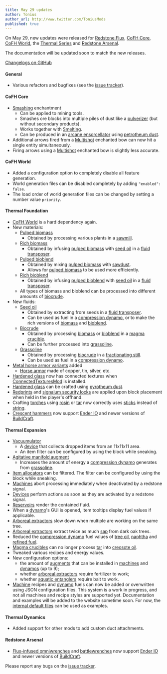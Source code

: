 ```yaml
---
title: May 29 updates
author: Tonius
author_url: http://www.twitter.com/ToniusMods
published: true
---
```


On May 29, new updates were released for [Redstone Flux](/docs/redstone-flux/),
[CoFH Core](/docs/cofh-core-4/), [CoFH World](/docs/cofh-world/), the [Thermal
Series](/docs/#thermal-series) and [Redstone Arsenal](/docs/redstone-arsenal/).

The documentation will be updated soon to match the new releases.

[Changelogs on GitHub](https://github.com/CoFH/Version)

#### General
* Various refactors and bugfixes (see the [issue
  tracker](https://github.com/CoFH/Feedback/issues?q=is%3Aissue+is%3Aclosed+label%3Afixed+sort%3Aupdated-desc)).

#### CoFH Core
* [Smashing](/docs/cofh-core-4/smashing/) enchantment
  * Can be applied to mining tools.
  * Smashes ore blocks into multiple piles of dust like a
    [pulverizer](/docs/thermal-expansion/pulverizer/) (but without secondary
    products).
  * Works together with [Smelting](/docs/cofh-core-4/smelting/).
  * Can be produced in an [arcane
    ensorcellator](/docs/thermal-expansion/arcane-ensorcellator/) using
    [petrotheum dust](/docs/thermal-foundation/petrotheum-dust/).
* Additional arrows fired from a [Multishot](/docs/cofh-core-4/multishot/)
  enchanted bow can now hit a single entity simultaneously.
* Firing arrows using a [Multishot](/docs/cofh-core-4/multishot/) enchanted bow is
  slightly less accurate.

#### CoFH World
* Added a configuration option to completely disable all feature generation.
* World generation files can be disabled completely by adding `"enabled":
  false`.
* The load order of world generation files can be changed by setting a number
  value `priority`.

#### Thermal Foundation
* [CoFH World](/docs/cofh-world/) is a hard dependency again.
* New materials:
  * [Pulped biomass](/docs/thermal-foundation/pulped-biomass/)
    * Obtained by processing various plants in a
      [sawmill](/docs/thermal-expansion/sawmill/).
  * [Rich biomass](/docs/thermal-foundation/rich-biomass/)
    * Obtained by infusing [pulped
      biomass](/docs/thermal-foundation/pulped-biomass/) with [seed
      oil](/docs/thermal-foundation/seed-oil/) in a [fluid
      transposer](/docs/thermal-expansion/fluid-transposer/).
  * [Pulped bioblend](/docs/thermal-foundation/pulped-bioblend/)
    * Obtained by mixing [pulped
      biomass](/docs/thermal-foundation/pulped-biomass/) with
      [sawdust](/docs/thermal-foundation/sawdust/).
    * Allows for [pulped biomass](/docs/thermal-foundation/pulped-biomass/) to
      be used more efficiently.
  * [Rich bioblend](/docs/thermal-foundation/rich-bioblend/)
    * Obtained by infusing [pulped
      bioblend](/docs/thermal-foundation/pulped-bioblend/) with [seed
      oil](/docs/thermal-foundation/seed-oil/) in a [fluid
      transposer](/docs/thermal-expansion/fluid-transposer/).
  * All types of biomass and bioblend can be processed into different amounts of
    [biocrude](/docs/thermal-foudation/biocrude/).
* New fluids:
  * [Seed oil](/docs/thermal-foundation/seed-oil/)
    * Obtained by extracting from seeds in a [fluid
      transposer](/docs/thermal-expansion/fluid-transposer/).
    * Can be used as fuel in a [compression
      dynamo](/docs/thermal-expansion/compression-dynamo/), or to make the rich
      versions of [biomass](/docs/thermal-foundation/pulped-biomass/) and
      [bioblend](/docs/thermal-foundation/pulped-bioblend/).
  * [Biocrude](/docs/thermal-foundation/biocrude/)
    * Obtained by processing [biomass](/docs/thermal-foundation/pulped-biomass/)
      or [bioblend](/docs/thermal-foundation/pulped-bioblend/) in a [magma
      crucible](/docs/thermal-expansion/magma-crucible/).
    * Can be further processed into
      [grassoline](/docs/thermal-foundation/grassoline/).
  * [Grassoline](/docs/thermal-foundation/grassoline/)
    * Obtained by processing [biocrude](/docs/thermal-foundation/biocrude/) in a
      [fractionating still](/docs/thermal-expansion/fractionating-still/).
    * Can be used as fuel in a [compression
      dynamo](/docs/thermal-expansion/compression-dynamo/).
* [Metal horse armor variants](/docs/thermal-foundation/horse-armor/) added
  * [Horse armor](https://minecraft.gamepedia.com/Horse_Armor) made of copper,
    tin, silver, etc.
* [Hardened glass](/docs/thermal-foundation/hardened-glass/) now has connected
  textures when
  [ConnectedTexturesMod](https://minecraft.curseforge.com/projects/ctm) is
  installed.
* [Hardened glass](/docs/thermal-foundation/hardened-glass/) can be crafted
  using [pyrotheum dust](/docs/thermal-foundation/pyrotheum-dust/).
* [Redprints](/docs/thermal-foundation/redprint/) and [signalum security
  locks](/docs/thermal-foundation/signalum-security-lock/) are applied upon
  block placement when held in the player's offhand.
* Crafting [torches](https://minecraft.gamepedia.com/Torch) using
  [rosin](/docs/thermal-foundation/rosin/) or
  [tar](/docs/thermal-foundation/tar/) now correctly uses
  [sticks](https://minecraft.gamepedia.com/Stick) instead of
  [string](https://minecraft.gamepedia.com/String).
* [Crescent hammers](/docs/thermal-foundation/crescent-hammer/) now support
  [Ender IO](http://enderio.com/) and newer versions of
  [BuildCraft](https://www.mod-buildcraft.com/).

#### Thermal Expansion
* [Vacuumulator](/docs/thermal-expansion/vacuumulator/)
  * A [device](/docs/thermal-expansion/devices/) that collects dropped items
    from an 11x11x11 area.
  * An item filter can be configured by using the block while sneaking.
* [Agitative manifold
  augment](/docs/thermal-expansion/augment-agitative-manifold/)
  * Increases the amount of energy a [compression
    dynamo](/docs/thermal-expansion/compression-dynamo/) generates from
    [grassoline](/docs/thermal-foundation/grassoline/).
* [Item allocators](/docs/thermal-expansion/item-allocator/) can be filtered.
  The filter can be configured by using the block while sneaking.
* [Machines](/docs/thermal-expansion/machines/) abort processing immediately
  when deactivated by a redstone signal.
* [Devices](/docs/thermal-expansion/devices/) perform actions as soon as they
  are activated by a redstone signal.
* [Reservoirs](/docs/thermal-expansion/reservoir/) render the contained fluid.
* When a [dynamo](/docs/thermal-expansion/dynamos/)'s GUI is opened, item
  tooltips display fuel values if applicable.
* [Arboreal extractors](/docs/thermal-expansion/arboreal-extractor/) slow down
  when multiple are working on the same tree.
* [Arboreal extractors](/docs/thermal-expansion/arboreal-extractor/) extract
  twice as much [sap](/docs/thermal-foundation/sap/) from dark oak trees.
* Reduced the [compression dynamo](/docs/thermal-expansion/compression-dynamo/)
  fuel values of [tree oil](/docs/thermal-foundation/tree-oil/),
  [naphtha](/docs/thermal-foundation/naphtha/) and [refined
  fuel](/docs/thermal-foundation/refined-fuel/).
* [Magma crucibles](/docs/thermal-expansion/magma-crucible/) can no longer
  process [tar](/docs/thermal-foundation/tar/) into [creosote
  oil](/docs/thermal-foundation/creosote-oil/).
* Tweaked various recipes and energy values.
* New configuration options:
  * the amount of [augments](/docs/thermal-expansion/augments/) that can be
    installed in [machines](/docs/thermal-expansion/machines/) and
    [dynamos](/docs/thermal-expansion/dynamos/) (up to 9);
  * whether [arboreal extractors](/docs/thermal-expansion/arboreal-extractor/)
    require fertilizer to work;
  * whether [aquatic entanglers](/docs/thermal-expansion/aquatic-entangler/)
    require bait to work.
* [Machine](/docs/thermal-expansion/machines/) recipes and
  [dynamo](/docs/thermal-expansion/dynamos/) fuels can now be added or
  overwritten using JSON configuration files. This system is a work in progress,
  and not all machines and recipe styles are supported yet. Documentation and
  examples will be added to the website sometime soon. For now, the [internal
  default
  files](https://github.com/CoFH/ThermalExpansion/tree/1.12/src/main/resources/assets/thermalexpansion/content)
  can be used as examples.

#### Thermal Dynamics
* Added support for other mods to add custom duct attachments.

#### Redstone Arsenal
* [Flux-infused omniwrenches](/docs/redstone-arsenal/flux-infused-omniwrench/)
  and [battlewrenches](/docs/redstone-arsenal/flux-infused-battlewrench/) now
  support [Ender IO](http://enderio.com/) and newer versions of
  [BuildCraft](https://www.mod-buildcraft.com/).

Please report any bugs on the [issue
tracker](http://www.github.com/CoFH/Feedback).
